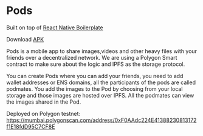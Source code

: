 # Pods

Built on top of [React Native Boilerplate](https://github.com/ethereum-boilerplate/ethereum-react-native-boilerplate) 

Download [APK](https://ipfs.moralis.io:2053/ipfs/QmNfRMQZgNHHcJAD3tWWzoTm1EzAbVonYHJg4w21Uo1PmK)

Pods is a mobile app to share images,videos and other heavy files with your friends over a decentralized network. We are using a Polygon Smart contract to make sure about the logic and IPFS as the storage protocol. 

You can create Pods where you can add your friends, you need to add wallet addresses or ENS domains, all the participants of the pods are called podmates. You add the images to the Pod by choosing from your local storage and those images are hosted over IPFS. All the podmates can view the images shared in the Pod. 


Deployed on Polygon testnet: https://mumbai.polygonscan.com/address/0xF0AAdc224E41388230813172f1E18fdD95C7CF8E

